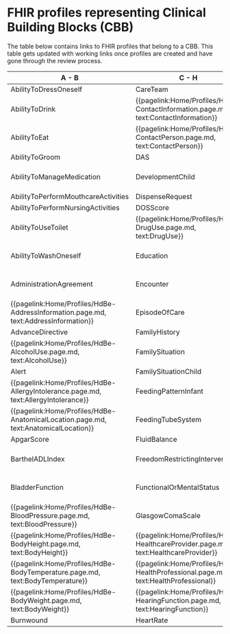 # FHIR profiles representing Clinical Building Blocks (CBB)
The table below contains links to FHIR profiles that belong to a CBB. This table gets updated with working links once profiles are created and have gone through the review process.

|  A - B  |  C - H | H - P  |  P - T  |
|---|---|---|---|
| AbilityToDressOneself   <!--{{pagelink:Home/Profiles/HdBe-AbilityToDressOneself.page.md,   text:AbilityToDressOneself}}   --> | CareTeam   <!--{{pagelink:Home/Profiles/HdBe-CareTeam.page.md,   text:CareTeam}}--> | HelpFromOthers   <!--{{pagelink:Home/Profiles/HdBe-HelpFromOthers.page.md,   text:HelpFromOthers}}--> | PainScore   <!--{{pagelink:Home/Profiles/HdBe-PainScore.page.md,   text:PainScore}}--> |
| AbilityToDrink   <!--{{pagelink:Home/Profiles/HdBe-AbilityToDrink.page.md,   text:AbilityToDrink}}   --> | {{pagelink:Home/Profiles/HdBe-ContactInformation.page.md,   text:ContactInformation}} | IllnessPerception   <!--{{pagelink:Home/Profiles/HdBe-IllnessPerception.page.md,   text:IllnessPerception}}--> | Payer <!--   {{pagelink:Home/Profiles/HdBe-Payer.page.md,   text:Payer}}   --> |
| AbilityToEat   <!--{{pagelink:Home/Profiles/HdBe-AbilityToEat.page.md,   text:AbilityToEat}}--> | {{pagelink:Home/Profiles/HdBe-ContactPerson.page.md,   text:ContactPerson}} | Infusion   <!--{{pagelink:Home/Profiles/HdBe-Infusion.page.md,   text:Infusion}}--> | PharmaceuticalProduct   <!--{{pagelink:Home/Profiles/HdBe-PharmaceuticalProduct.page.md,   text:PharmaceuticalProduct}}--> |
| AbilityToGroom   <!--{{pagelink:Home/Profiles/HdBe-AbilityToGroom.page.md,   text:AbilityToGroom}}--> | DAS   <!--{{pagelink:Home/Profiles/HdBe-DAS.page.md,   text:DAS}}--> | InstructionsForUse   <!--{{pagelink:Home/Profiles/HdBe-InstructionsForUse.page.md,   text:InstructionsForUse}}--> | ParticipationInSociety   <!--{{pagelink:Home/Profiles/HdBe-ParticipationInSociety.page.md,   text:ParticipationInSociety}}--> |
| AbilityToManageMedication   <!--{{pagelink:Home/Profiles/HdBe-AbilityToManageMedication.page.md,   text:AbilityToManageMedication}}--> | DevelopmentChild   <!--{{pagelink:Home/Profiles/HdBe-DevelopmentChild.page.md,   text:DevelopmentChild}}--> | {{pagelink:Home/Profiles/HdBe-LaboratoryTestResult.page.md,   text:LaboratoryTestResult}} | {{pagelink:Home/Profiles/HdBe-Patient.page.md, text:Patient}} |
| AbilityToPerformMouthcareActivities   <!--{{pagelink:Home/Profiles/HdBe-AbilityToPerformMouthcareActivities.page.md,   text:AbilityToPerformMouthcareActivities}}--> | DispenseRequest   <!--{{pagelink:Home/Profiles/HdBe-DispenseRequest.page.md,   text:DispenseRequest}}--> | LanguageProficiency   <!--{{pagelink:Home/Profiles/HdBe-LanguageProficiency.page.md,   text:LanguageProficiency}}--> | Pregnancy   <!--{{pagelink:Home/Profiles/HdBe-Pregnancy.page.md,   text:Pregnancy}}--> |
| AbilityToPerformNursingActivities   <!--{{pagelink:Home/Profiles/HdBe-AbilityToPerformNursingActivities.page.md,   text:AbilityToPerformNursingActivities}}--> | DOSScore   <!--{{pagelink:Home/Profiles/HdBe-DOSScore.page.md,   text:DOSScore}}--> | LegalSituation   <!--{{pagelink:Home/Profiles/HdBe-LegalSituation.page.md,   text:LegalSituation}}--> | PressureUlcer   <!--{{pagelink:Home/Profiles/HdBe-PressureUlcer.page.md,   text:PressureUlcer}}--> |
| AbilityToUseToilet   <!--{{pagelink:Home/Profiles/HdBe-AbilityToUseToilet.page.md,   text:AbilityToUseToilet}}--> | {{pagelink:Home/Profiles/HdBe-DrugUse.page.md,   text:DrugUse}} | LifeStance   <!--{{pagelink:Home/Profiles/HdBe-LifeStance.page.md,   text:LifeStance}}--> | Problem <!--{{pagelink:Home/Profiles/HdBe-Problem.page.md,   text:Problem}}--> |
| AbilityToWashOneself   <!--{{pagelink:Home/Profiles/HdBe-AbilityToWashOneself.page.md,   text:AbilityToWashOneself}}--> | Education   <!--{{pagelink:Home/Profiles/HdBe-Education.page.md,   text:Education}}--> | LivingSituation   <!--{{pagelink:Home/Profiles/HdBe-LivingSituation.page.md,   text:LivingSituation}}--> | {{pagelink:Home/Profiles/HdBe-Procedure.page.md,   text:Procedure}} |
| AdministrationAgreement   <!--{{pagelink:Home/Profiles/HdBe-AdministrationAgreement.page.md,   text:AdministrationAgreement}}--> | Encounter   <!--{{pagelink:Home/Profiles/HdBe-Encounter.page.md,   text:Encounter}}--> | {{pagelink:Home/Profiles/HdBe-Patient.page.md, text:MaritalStatus}} | PulseRate   <!--{{pagelink:Home/Profiles/HdBe-PulseRate.page.md,   text:PulseRate}}--> |
| {{pagelink:Home/Profiles/HdBe-AddressInformation.page.md,   text:AddressInformation}}  | EpisodeOfCare   <!--{{pagelink:Home/Profiles/HdBe-EpisodeOfCare.page.md,   text:EpisodeOfCare}}--> | MedicalDevice   <!--{{pagelink:Home/Profiles/HdBe-MedicalDevice.page.md,   text:MedicalDevice}}--> | Range <!--{{pagelink:Home/Profiles/HdBe-Range.page.md,   text:Range}}--> |
| AdvanceDirective   <!--{{pagelink:Home/Profiles/HdBe-AdvanceDirective.page.md,   text:AdvanceDirective}}--> | FamilyHistory   <!--{{pagelink:Home/Profiles/HdBe-FamilyHistory.page.md,   text:FamilyHistory}}--> | MedicationAdministration2   <!--{{pagelink:Home/Profiles/HdBe-MedicationAdministration2.page.md,   text:MedicationAdministration2}}--> | Refraction   <!--{{pagelink:Home/Profiles/HdBe-Refraction.page.md,   text:Refraction}}--> |
| {{pagelink:Home/Profiles/HdBe-AlcoholUse.page.md,     text:AlcoholUse}} | FamilySituation   <!--{{pagelink:Home/Profiles/HdBe-FamilySituation.page.md,   text:FamilySituation}}--> | MedicationAgreement   <!--{{pagelink:Home/Profiles/HdBe-MedicationAgreement.page.md,   text:MedicationAgreement}}--> | Respiration   <!--{{pagelink:Home/Profiles/HdBe-Respiration.page.md,   text:Respiration}}--> |
| Alert   <!--{{pagelink:Home/Profiles/HdBe-Alert.page.md,   text:Alert}}--> | FamilySituationChild   <!--{{pagelink:Home/Profiles/HdBe-FamilySituationChild.page.md,   text:FamilySituationChild}}--> | MedicationContraIndication   <!--{{pagelink:Home/Profiles/HdBe-MedicationContraIndication.page.md,   text:MedicationContraIndication}}--> | SkinDisorder   <!--{{pagelink:Home/Profiles/HdBe-SkinDisorder.page.md,   text:SkinDisorder}}--> |
| {{pagelink:Home/Profiles/HdBe-AllergyIntolerance.page.md,   text:AllergyIntolerance}} | FeedingPatternInfant   <!--{{pagelink:Home/Profiles/HdBe-FeedingPatternInfant.page.md,   text:FeedingPatternInfant}}--> | MedicationDispense   <!--{{pagelink:Home/Profiles/HdBe-MedicationDispense.page.md,   text:MedicationDispense}}--> | SNAQScore   <!--{{pagelink:Home/Profiles/HdBe-SNAQScore.page.md,   text:SNAQScore}}--> |
| {{pagelink:Home/Profiles/HdBe-AnatomicalLocation.page.md,   text:AnatomicalLocation}} | FeedingTubeSystem   <!--{{pagelink:Home/Profiles/HdBe-FeedingTubeSystem.page.md,   text:FeedingTubeSystem}}--> | MedicationUse2   <!--{{pagelink:Home/Profiles/HdBe-MedicationUse2.page.md,   text:MedicationUse2}}--> | SOAPReport   <!--{{pagelink:Home/Profiles/HdBe-SOAPReport.page.md,   text:SOAPReport}}--> |
| ApgarScore   <!--{{pagelink:Home/Profiles/HdBe-ApgarScore.page.md,   text:ApgarScore}}--> | FluidBalance   <!--{{pagelink:Home/Profiles/HdBe-FluidBalance.page.md,   text:FluidBalance}}--> | Mobility   <!--{{pagelink:Home/Profiles/HdBe-Mobility.page.md,   text:Mobility}}--> | Stoma <!--{{pagelink:Home/Profiles/HdBe-Stoma.page.md,   text:Stoma}}--> |
| BarthelADLIndex   <!--{{pagelink:Home/Profiles/HdBe-BarthelADLIndex.page.md,   text:BarthelADLIndex}}--> | FreedomRestrictingIntervention   <!--{{pagelink:Home/Profiles/HdBe-FreedomRestrictingIntervention.page.md,   text:FreedomRestrictingIntervention}}--> | {{pagelink:Home/Profiles/HdBe-NameInformation.page.md,   text:NameInformation}} | TextResult   <!--{{pagelink:Home/Profiles/HdBe-TextResult.page.md,   text:TextResult}}--> |
| BladderFunction   <!--{{pagelink:Home/Profiles/HdBe-BladderFunction.page.md,   text:BladderFunction}}--> | FunctionalOrMentalStatus   <!--{{pagelink:Home/Profiles/HdBe-FunctionalOrMentalStatus.page.md,   text:FunctionalOrMentalStatus}}--> | {{pagelink:Home/Profiles/HdBe-Patient.page.md, text:Nationality}} | TimeInterval   <!--{{pagelink:Home/Profiles/HdBe-TimeInterval.page.md,   text:TimeInterval}}--> |
| {{pagelink:Home/Profiles/HdBe-BloodPressure.page.md,   text:BloodPressure}} | GlasgowComaScale   <!--{{pagelink:Home/Profiles/HdBe-GlasgowComaScale.page.md,   text:GlasgowComaScale}}--> | NursingIntervention   <!--{{pagelink:Home/Profiles/HdBe-NursingIntervention.page.md,   text:NursingIntervention}}--> | TNMTumorClassification   <!--{{pagelink:Home/Profiles/HdBe-TNMTumorClassification.page.md,   text:TNMTumorClassification}}--> |
| {{pagelink:Home/Profiles/HdBe-BodyHeight.page.md,   text:BodyHeight}} | {{pagelink:Home/Profiles/HdBe-HealthcareProvider.page.md,   text:HealthcareProvider}} | NutritionAdvice   <!--{{pagelink:Home/Profiles/HdBe-NutritionAdvice.page.md,   text:NutritionAdvice}}--> | {{pagelink:Home/Profiles/HdBe-SmokingStatus.page.md,   text:SmokingStatus}} |
| {{pagelink:Home/Profiles/HdBe-BodyTemperature.page.md,     text:BodyTemperature}}| {{pagelink:Home/Profiles/HdBe-HealthProfessional.page.md,   text:HealthProfessional}} | O2Saturation   <!--{{pagelink:Home/Profiles/HdBe-O2Saturation.page.md,   text:O2Saturation}}--> | TreatmentDirective2   <!--{{pagelink:Home/Profiles/HdBe-TreatmentDirective2.page.md,   text:TreatmentDirective2}}--> |
| {{pagelink:Home/Profiles/HdBe-BodyWeight.page.md,     text:BodyWeight}} | {{pagelink:Home/Profiles/HdBe-HearingFunction.page.md,   text:HearingFunction}} | OutcomeOfCare   <!--{{pagelink:Home/Profiles/HdBe-OutcomeOfCare.page.md,   text:OutcomeOfCare}}--> | TreatmentObjective   <!--{{pagelink:Home/Profiles/HdBe-TreatmentObjective.page.md,   text:TreatmentObjective}}--> |
| Burnwound   <!--{{pagelink:Home/Profiles/HdBe-Burnwound.page.md,   text:Burnwound}}--> | HeartRate   <!--{{pagelink:Home/Profiles/HdBe-HeartRate.page.md,   text:HeartRate}}--> | PainCharacteristics   <!--{{pagelink:Home/Profiles/HdBe-PainCharacteristics.page.md,   text:PainCharacteristics}}--> |  |
